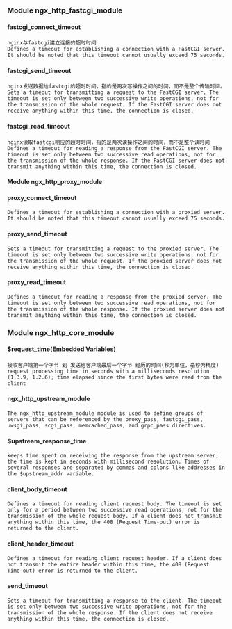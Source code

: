 ### Module ngx_http_fastcgi_module

#### fastcgi_connect_timeout
```
nginx与fastcgi建立连接的超时时间
Defines a timeout for establishing a connection with a FastCGI server. It should be noted that this timeout cannot usually exceed 75 seconds.
```

#### fastcgi_send_timeout
```
nginx发送数据给fastcgi的超时时间，指的是两次写操作之间的时间，而不是整个传输时间。
Sets a timeout for transmitting a request to the FastCGI server. The timeout is set only between two successive write operations, not for the transmission of the whole request. If the FastCGI server does not receive anything within this time, the connection is closed.
```

#### fastcgi_read_timeout
```
nginx读取fastcgi响应的超时时间，指的是两次读操作之间的时间，而不是整个读时间
Defines a timeout for reading a response from the FastCGI server. The timeout is set only between two successive read operations, not for the transmission of the whole response. If the FastCGI server does not transmit anything within this time, the connection is closed.
```


#### Module ngx_http_proxy_module

#### proxy_connect_timeout
```
Defines a timeout for establishing a connection with a proxied server. It should be noted that this timeout cannot usually exceed 75 seconds.
```

#### proxy_send_timeout
```
Sets a timeout for transmitting a request to the proxied server. The timeout is set only between two successive write operations, not for the transmission of the whole request. If the proxied server does not receive anything within this time, the connection is closed.
```

#### proxy_read_timeout
```
Defines a timeout for reading a response from the proxied server. The timeout is set only between two successive read operations, not for the transmission of the whole response. If the proxied server does not transmit anything within this time, the connection is closed.
```


### Module ngx_http_core_module
#### $request_time(Embedded Variables)
```
接收客户端第一个字节 到 发送给客户端最后一个字节 经历的时间(秒为单位，毫秒为精度)
request processing time in seconds with a milliseconds resolution (1.3.9, 1.2.6); time elapsed since the first bytes were read from the client
```

#### ngx_http_upstream_module
```
The ngx_http_upstream_module module is used to define groups of servers that can be referenced by the proxy_pass, fastcgi_pass, uwsgi_pass, scgi_pass, memcached_pass, and grpc_pass directives.
```
#### $upstream_response_time
```
keeps time spent on receiving the response from the upstream server; the time is kept in seconds with millisecond resolution. Times of several responses are separated by commas and colons like addresses in the $upstream_addr variable.
```



#### client_body_timeout
```
Defines a timeout for reading client request body. The timeout is set only for a period between two successive read operations, not for the transmission of the whole request body. If a client does not transmit anything within this time, the 408 (Request Time-out) error is returned to the client.
```
#### client_header_timeout
```
Defines a timeout for reading client request header. If a client does not transmit the entire header within this time, the 408 (Request Time-out) error is returned to the client.
```
#### send_timeout
```
Sets a timeout for transmitting a response to the client. The timeout is set only between two successive write operations, not for the transmission of the whole response. If the client does not receive anything within this time, the connection is closed.
```
